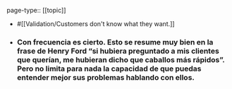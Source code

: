 page-type:: [[topic]]

- #[[Validation/Customers don't know what they want.]]

- ### Con frecuencia es cierto. Esto se resume muy bien en la frase de Henry Ford “si hubiera preguntado a mis clientes que querían, me hubieran dicho que caballos más rápidos”. Pero no limita para nada la capacidad de que puedas entender mejor sus problemas hablando con ellos.



